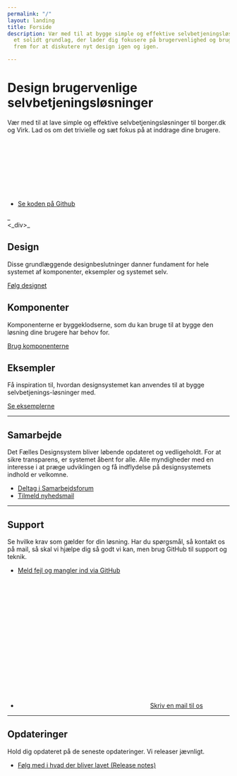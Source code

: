 ```yaml
---
permalink: "/"
layout: landing
title: Forside
description: Vær med til at bygge simple og effektive selvbetjeningsløsninger fra
  et solidt grundlag, der lader dig fokusere på brugervenlighed og brugerinddragelse
  frem for at diskutere nyt design igen og igen.

---
```

<div class="bg-alternative py-9"> <div class="container"> <div class="row"> <div class="col-12 col-lg-7"> <h1>Design brugervenlige selvbetjeningsløsninger</h1> <p class="font-lead"> Vær med til at lave simple og effektive selvbetjeningsløsninger til borger.dk og Virk. Lad os om det trivielle og sæt fokus på at inddrage dine brugere. </p> <ul class="nobullet-list"> <li> <a href="https://github.com/detfaellesdesignsystem/dkfds-components/" class="icon-link bold-link">Se koden på Github<svg class="icon-svg" focusable="false" aria-hidden="true" tabindex="-1"><use xlink:href="#open-in-new"></use></svg></a> </li> </ul> </div> <div class="col-12 col-lg-5 align-text-center"> <img id="designsystem-illustration" src="{{ site.baseurl }}/assets/img/descriptionimages/Forside_illu_virk.svg" alt="" class="d-none d-lg-inline-bl_ck">_
</div>
<_div>_
</div>
</div>

<div class="container"> <div class="row py-9"> <div class="col-12 col-lg-4"> <h2 class="mt-0">Design</h2> <p>Disse grundlæggende designbeslutninger danner fundament for hele systemet af komponenter, eksempler og systemet selv.</p> <p><a href="/design/" class="bold-link">Følg designet</a></p> </div> <div class="col-12 col-lg-4"> <h2 class="mt-0">Komponenter</h2> <p>Komponenterne er byggeklodserne, som du kan bruge til at bygge den løsning dine brugere har behov for.</p> <p><a href="/komponenter/" class="bold-link">Brug komponenterne</a></p> </div> <div class="col-12 col-lg-4"> <h2 class="mt-0">Eksempler</h2> <p>Få inspiration til, hvordan designsystemet kan anvendes til at bygge selvbetjenings-løsninger med.</p> <p><a href="/eksempler/" class="bold-link">Se eksemplerne</a></p> </div> </div> <hr /> <div class="py-9"> <h2 class="mt-0">Samarbejde</h2> <p>Det Fælles Designsystem bliver løbende opdateret og vedligeholdt. For at sikre transparens, er systemet åbent for alle. Alle myndigheder med en interesse i at præge udviklingen og få indflydelse på designsystemets indhold er velkomne. </p> <ul class="nobullet-list"> <li><a href="/omdesignsystemet/samarbejdsforum/">Deltag i Samarbejdsforum</a></li> <li> <a href="/omdesignsystemet/nyhedsmail"> Tilmeld nyhedsmail </a> </li> </ul> </div> <hr /> <div class="py-9"> <h2 class="mt-0">Support</h2> <p>Se hvilke krav som gælder for din løsning. Har du spørgsmål, så kontakt os på mail, så skal vi hjælpe dig så godt vi kan, men brug GitHub til support og teknik.</p> <ul class="nobullet-list"> <li> <a href="https://github.com/detfaellesdesignsystem/dkfds-components/issues" class="icon-link"> Meld fejl og mangler ind via GitHub<svg class="icon-svg" focusable="false" aria-hidden="true" tabindex="-1"><use xlink:href="#open-in-new"></use></svg> </a> </li> <li><a href="mailto:fds@erst.dk" class="function-link"><svg class="icon-svg" focusable="false" aria-hidden="true" tabindex="-1"><use xlink:href="#email"></use></svg>Skriv en mail til os</a></li> </ul> </div> <hr /> <div class="pt-9"> <h2 class="mt-0">Opdateringer</h2> <p>Hold dig opdateret på de seneste opdateringer. Vi releaser jævnligt.</p> <ul class="nobullet-list"> <li><a href="/omdesignsystemet/releases/">Følg med i hvad der bliver lavet (Release notes)</a></li> </ul> </div> </div>